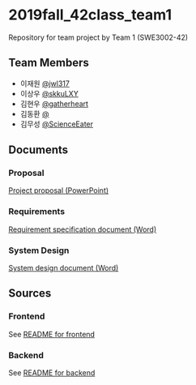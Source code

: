# 2019fall_42class_team1
Repository for team project by Team 1 (SWE3002-42)

## Team Members
- 이재원 [@jwl317](https://github.com/jwl317)
- 이상우 [@skkuLXY](https://github.com/skkuLXY)
- 김현우 [@gatherheart](https://github.com/gatherheart)
- 김동환 [@](https://github.com/)
- 김무성 [@ScienceEater](https://github.com/ScienceEater)

## Documents

### Proposal
[Project proposal (PowerPoint)](docs/Proposal.pptx)

### Requirements
[Requirement specification document (Word)](docs/)

### System Design
[System design document (Word)](docs/)

## Sources

### Frontend
See [README for frontend](src/Frontend/README.md)

### Backend
See [README for backend](src/Backend/README.md)
